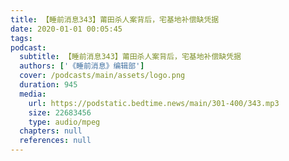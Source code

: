 ```yaml
---
title: 【睡前消息343】莆田杀人案背后，宅基地补偿缺凭据
date: 2020-01-01 00:05:45
tags:
podcast:
  subtitle: 【睡前消息343】莆田杀人案背后，宅基地补偿缺凭据
  authors: ['《睡前消息》编辑部']
  cover: /podcasts/main/assets/logo.png
  duration: 945
  media:
    url: https://podstatic.bedtime.news/main/301-400/343.mp3
    size: 22683456
    type: audio/mpeg
  chapters: null
  references: null
---
```

